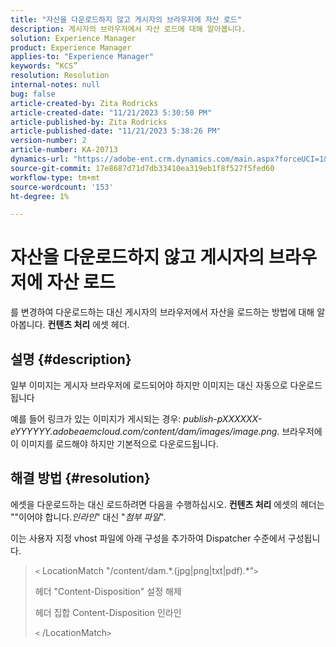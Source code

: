 ```yaml
---
title: "자산을 다운로드하지 않고 게시자의 브라우저에 자산 로드"
description: 게시자의 브라우저에서 자산 로드에 대해 알아봅니다.
solution: Experience Manager
product: Experience Manager
applies-to: "Experience Manager"
keywords: “KCS”
resolution: Resolution
internal-notes: null
bug: false
article-created-by: Zita Rodricks
article-created-date: "11/21/2023 5:30:50 PM"
article-published-by: Zita Rodricks
article-published-date: "11/21/2023 5:38:26 PM"
version-number: 2
article-number: KA-20713
dynamics-url: "https://adobe-ent.crm.dynamics.com/main.aspx?forceUCI=1&pagetype=entityrecord&etn=knowledgearticle&id=b0e7e5b2-9388-ee11-8179-6045bd006295"
source-git-commit: 17e8687d71d7db33410ea319eb1f8f527f5fed60
workflow-type: tm+mt
source-wordcount: '153'
ht-degree: 1%

---
```


# 자산을 다운로드하지 않고 게시자의 브라우저에 자산 로드


를 변경하여 다운로드하는 대신 게시자의 브라우저에서 자산을 로드하는 방법에 대해 알아봅니다. <b>컨텐츠 처리</b> 에셋 헤더.

## 설명 {#description}


일부 이미지는 게시자 브라우저에 로드되어야 하지만 이미지는 대신 자동으로 다운로드됩니다

예를 들어 링크가 있는 이미지가 게시되는 경우: *publish-pXXXXXX-eYYYYYY.adobeaemcloud.com/content/dam/images/image.png*. 브라우저에 이 이미지를 로드해야 하지만 기본적으로 다운로드됩니다.


## 해결 방법 {#resolution}


에셋을 다운로드하는 대신 로드하려면 다음을 수행하십시오. <b>컨텐츠 처리</b> 에셋의 헤더는 &quot;&quot;이어야 합니다.*인라인*&quot; 대신 &quot;*첨부 파일*&quot;.

이는 사용자 지정 vhost 파일에 아래 구성을 추가하여 Dispatcher 수준에서 구성됩니다.




> `<` LocationMatch &quot;\/content\/dam.\*\.(jpg|png|txt|pdf).\*&quot;`>`
> 
> 헤더 &quot;Content-Disposition&quot; 설정 해제
> 
> 헤더 집합 Content-Disposition 인라인
> 
> `<` /LocationMatch`>`





